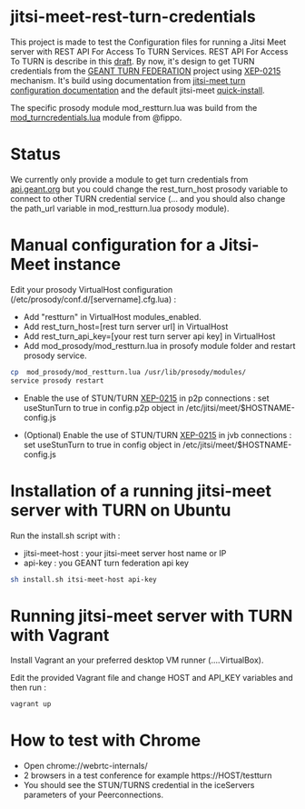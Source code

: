 # jitsi-meet-rest-turn-credentials
This project is made to test the Configuration files for running a Jitsi Meet server with REST API For Access To TURN Services. REST API For Access To TURN is describe in this [draft](https://tools.ietf.org/html/draft-uberti-behave-turn-rest-00). By now, it's design to get TURN credentials from  the [GEANT TURN FEDERATION](http://turn.geant.org/) project using [XEP-0215](https://xmpp.org/extensions/xep-0215.html) mechanism. It's build using documentation from  [jitsi-meet turn configuration documentation](https://github.com/jitsi/jitsi-meet/blob/master/doc/turn.md) and the default jitsi-meet [quick-install](https://github.com/jitsi/jitsi-meet/blob/master/doc/quick-install.md).

The specific prosody module mod_restturn.lua was build from the [mod_turncredentials.lua](https://github.com/otalk/mod_turncredentials) module from @fippo.

# Status
We currently only provide a module to get turn credentials from [api.geant.org](https://api.geant.org) but you could change the rest_turn_host prosody variable to connect to other TURN credential service (... and you should also change the path_url variable in mod_restturn.lua prosody module).

# Manual configuration for a Jitsi-Meet instance
Edit your prosody VirtualHost configuration (/etc/prosody/conf.d/[servername].cfg.lua) :

 * Add  "restturn" in VirtualHost modules_enabled.
 * Add rest_turn_host=[rest turn server url] in VirtualHost
 * Add rest_turn_api_key=[your rest turn server api key] in VirtualHost
 * Add mod_prosody/mod_restturn.lua in prosofy module folder and restart prosody service.
```bash
cp  mod_prosody/mod_restturn.lua /usr/lib/prosody/modules/
service prosody restart
```
 * Enable the use of STUN/TURN [XEP-0215](https://xmpp.org/extensions/xep-0215.html) in p2p connections : set useStunTurn to true in config.p2p object in /etc/jitsi/meet/$HOSTNAME-config.js

 * (Optional) Enable the use of STUN/TURN
  [XEP-0215](https://xmpp.org/extensions/xep-0215.html) in jvb connections : set useStunTurn to true in config object in /etc/jitsi/meet/$HOSTNAME-config.js

# Installation of a running jitsi-meet server with TURN on Ubuntu
Run the install.sh script with :

 * jitsi-meet-host : your jitsi-meet server host name or IP
 * api-key         : you GEANT turn federation api key
```bash
sh install.sh itsi-meet-host api-key 
```

# Running jitsi-meet server with TURN  with Vagrant
Install Vagrant an your preferred desktop VM runner (....VirtualBox).

Edit the provided Vagrant file and change HOST and API_KEY variables and then run :

```bash
vagrant up
```

# How to test with Chrome
 
 * Open chrome://webrtc-internals/
 * 2 browsers in a test conference for example https://HOST/testturn
 * You should see the STUN/TURNS credential in the iceServers parameters of your Peerconnections.
